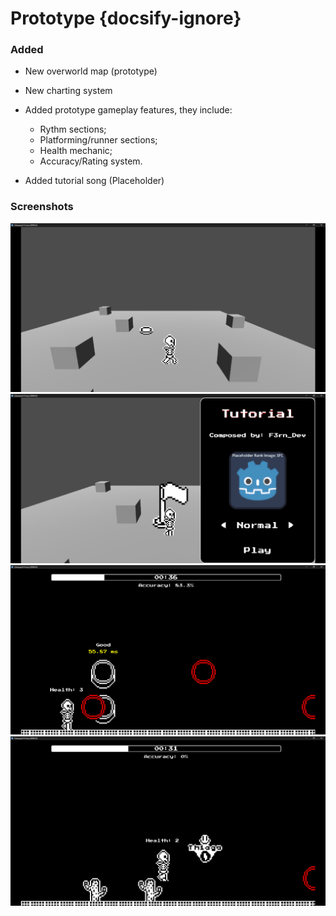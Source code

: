 # Prototype {docsify-ignore}
### Added
- New overworld map (prototype)

- New charting system

- Added prototype gameplay features, they include:
    - Rythm sections;
    - Platforming/runner sections;
    - Health mechanic;
    - Accuracy/Rating system.

- Added tutorial song (Placeholder)

### Screenshots
![](../../images/screenshots/prototype/screen1.png)
![](../../images/screenshots/prototype/screen2.png)
![](../../images/screenshots/prototype/screen3.png)
![](../../images/screenshots/prototype/screen4.png)